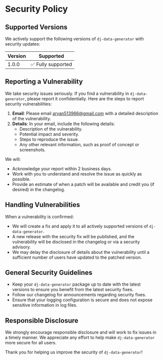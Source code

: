 # Security Policy

## Supported Versions

We actively support the following versions of `dj-data-generator` with security updates:

| Version | Supported          |
|---------| ------------------ |
| 1.0.0   | ✅ Fully supported |

## Reporting a Vulnerability

We take security issues seriously. If you find a vulnerability in `dj-data-generator`, please report it confidentially. Here are the steps to report security vulnerabilities:

1. **Email**: Please email [aryan513966@gmail.com](mailto:aryan513966@gmail.com) with a detailed description of the vulnerability.
2. **Details**: In your email, include the following details:
   - Description of the vulnerability.
   - Potential impact and severity.
   - Steps to reproduce the issue.
   - Any other relevant information, such as proof of concept or screenshots.

We will:
- Acknowledge your report within 2 business days.
- Work with you to understand and resolve the issue as quickly as possible.
- Provide an estimate of when a patch will be available and credit you (if desired) in the changelog.

## Handling Vulnerabilities

When a vulnerability is confirmed:
- We will create a fix and apply it to all actively supported versions of `dj-data-generator`.
- A new release with the security fix will be published, and the vulnerability will be disclosed in the changelog or via a security advisory.
- We may delay the disclosure of details about the vulnerability until a sufficient number of users have updated to the patched version.

## General Security Guidelines

- Keep your `dj-data-generator` package up to date with the latest versions to ensure you benefit from the latest security fixes.
- Follow our changelog for announcements regarding security fixes.
- Ensure that your logging configuration is secure and does not expose sensitive information in log files.

## Responsible Disclosure

We strongly encourage responsible disclosure and will work to fix issues in a timely manner. We appreciate any effort to help make `dj-data-generator` more secure for all users.

Thank you for helping us improve the security of `dj-data-generator`!
